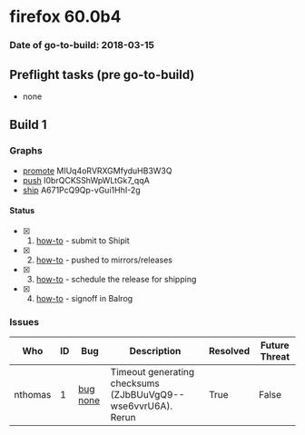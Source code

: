 # firefox 60.0b4

### Date of go-to-build: 2018-03-15

## Preflight tasks (pre go-to-build)
- none

## Build 1  

### Graphs
* [promote](https://tools.taskcluster.net/push-inspector/#/MIUq4oRVRXGMfyduHB3W3Q) MIUq4oRVRXGMfyduHB3W3Q
* [push](https://tools.taskcluster.net/push-inspector/#/I0brQCKSShWpWLtGk7_qqA) I0brQCKSShWpWLtGk7_qqA
* [ship](https://tools.taskcluster.net/push-inspector/#/A671PcQ9Qp-vGui1HhI-2g) A671PcQ9Qp-vGui1HhI-2g


#### Status
- [x] 1.  [how-to](https://wiki.mozilla.org/Release:Release_Automation_on_Mercurial:Starting_a_Release#Submit_to_Ship_It)  - submit to Shipit
- [x] 2.  [how-to](https://github.com/mozilla-releng/releasewarrior-2.0/blob/master/docs/release-promotion/desktop/howto.md#push-artifacts-to-releases-directory)  - pushed to mirrors/releases
- [x] 3.  [how-to](https://github.com/mozilla-releng/releasewarrior-2.0/blob/master/docs/release-promotion/desktop/howto.md#ship-the-release)  - schedule the release for shipping
- [x] 4.  [how-to](https://github.com/mozilla-releng/releasewarrior-2.0/blob/master/docs/release-promotion/desktop/howto.md#obtain-sign-offs-for-changes)  - signoff in Balrog

### Issues
| Who                 | ID               | Bug                                                                 | Description                | Resolved                | Future Threat                |
| ------------------- | ---------------- | ------------------------------------------------------------------- | -------------------------- | ----------------------- | ---------------------------- |
| nthomas  | 1 | [bug none](https://bugzil.la/none)        | Timeout generating checksums (ZJbBUuVgQ9--wse6vvrU6A). Rerun | True | False |

